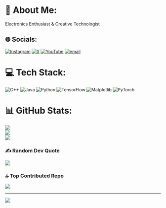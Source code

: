 # 💫 About Me:
Electronics Enthusiast & Creative Technologist


## 🌐 Socials:
[![Instagram](https://img.shields.io/badge/Instagram-%23E4405F.svg?logo=Instagram&logoColor=white)](https://instagram.com/electramagus) [![X](https://img.shields.io/badge/X-black.svg?logo=X&logoColor=white)](https://x.com/electramagus) [![YouTube](https://img.shields.io/badge/YouTube-%23FF0000.svg?logo=YouTube&logoColor=white)](https://youtube.com/@UCofRuuH_H9b8GbEMoaYCjCg) [![email](https://img.shields.io/badge/Email-D14836?logo=gmail&logoColor=white)](mailto:electramagus@gmail.com) 

# 💻 Tech Stack:
![C++](https://img.shields.io/badge/c++-%2300599C.svg?style=for-the-badge&logo=c%2B%2B&logoColor=white) ![Java](https://img.shields.io/badge/java-%23ED8B00.svg?style=for-the-badge&logo=openjdk&logoColor=white) ![Python](https://img.shields.io/badge/python-3670A0?style=for-the-badge&logo=python&logoColor=ffdd54) ![TensorFlow](https://img.shields.io/badge/TensorFlow-%23FF6F00.svg?style=for-the-badge&logo=TensorFlow&logoColor=white) ![Matplotlib](https://img.shields.io/badge/Matplotlib-%23ffffff.svg?style=for-the-badge&logo=Matplotlib&logoColor=black) ![PyTorch](https://img.shields.io/badge/PyTorch-%23EE4C2C.svg?style=for-the-badge&logo=PyTorch&logoColor=white)
# 📊 GitHub Stats:
![](https://github-readme-stats.vercel.app/api?username=fredrickgithinji&theme=dark&hide_border=false&include_all_commits=false&count_private=true)<br/>
![](https://nirzak-streak-stats.vercel.app/?user=fredrickgithinji&theme=dark&hide_border=false)<br/>
![](https://github-readme-stats.vercel.app/api/top-langs/?username=fredrickgithinji&theme=dark&hide_border=false&include_all_commits=false&count_private=true&layout=compact)

### ✍️ Random Dev Quote
![](https://quotes-github-readme.vercel.app/api?type=horizontal&theme=radical)

### 🔝 Top Contributed Repo
![](https://github-contributor-stats.vercel.app/api?username=fredrickgithinji&limit=5&theme=dark&combine_all_yearly_contributions=true)

---
[![](https://visitcount.itsvg.in/api?id=fredrickgithinji&icon=0&color=0)](https://visitcount.itsvg.in)

<!-- Proudly created with GPRM ( https://gprm.itsvg.in ) -->
